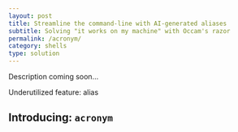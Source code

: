 ```yaml
---
layout: post
title: Streamline the command-line with AI-generated aliases
subtitle: Solving "it works on my machine" with Occam's razor
permalink: /acronym/
category: shells
type: solution
---
```

Description coming soon...

Underutilized feature: alias

## Introducing: `acronym`
